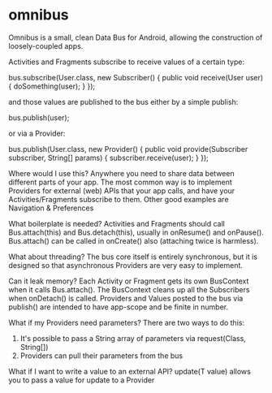 omnibus
=======

Omnibus is a small, clean Data Bus for Android, allowing the construction of loosely-coupled apps.

Activities and Fragments subscribe to receive values of a certain type:

  bus.subscribe(User.class, new Subscriber<User>() {
    public void receive(User user) {
      doSomething(user);
    }
  });

and those values are published to the bus either by a simple publish:

  bus.publish(user);
  
or via a Provider:

  bus.publish(User.class, new Provider<User>() {
    public void provide(Subscriber<T> subscriber, String[] params) {
      subscriber.receive(user);
    }
  });

Where would I use this?
Anywhere you need to share data between different parts of your app. The most common way is to implement Providers for external (web) APIs that your app calls, and have your Activities/Fragments subscribe to them.
Other good examples are Navigation & Preferences 

What boilerplate is needed?
Activities and Fragments should call Bus.attach(this) and Bus.detach(this), usually in onResume() and onPause(). Bus.attach() can be called in onCreate() also (attaching twice is harmless).

What about threading?
The bus core itself is entirely synchronous, but it is designed so that asynchronous Providers are very easy to implement.

Can it leak memory?
Each Activity or Fragment gets its own BusContext when it calls Bus.attach(). The BusContext cleans up all the Subscribers when onDetach() is called.
Providers and Values posted to the bus via publish() are intended to have app-scope and be finite in number.

What if my Providers need parameters?
There are two ways to do this:
1) It's possible to pass a String array of parameters via request(Class, String[])
2) Providers can pull their parameters from the bus

What if I want to write a value to an external API?
update(T value) allows you to pass a value for update to a Provider




